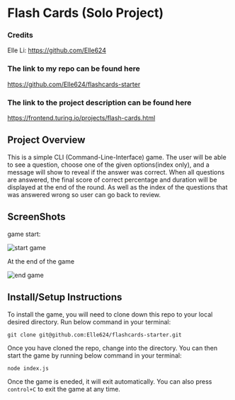 # Flash Cards (Solo Project)

### Credits
Elle Li: https://github.com/Elle624

### The link to my repo can be found here
https://github.com/Elle624/flashcards-starter

### The link to the project description can be found here
https://frontend.turing.io/projects/flash-cards.html

## Project Overview
This is a simple CLI (Command-Line-Interface) game. The user will be able to see a question, choose one of the given options(index only), and a message will show to reveal if the answer was correct. When all questions are answered, the final score of correct percentage and duration will be displayed at the end of the round. As well as the index of the questions that was answered wrong so user can go back to review.

## ScreenShots
game start:

![start game](https://user-images.githubusercontent.com/68085997/95518259-f15f8e00-097f-11eb-936f-3c444628ff8f.gif)

At the end of the game

![end game](https://user-images.githubusercontent.com/68085997/95518263-f290bb00-097f-11eb-8aee-018486d8417e.gif)

## Install/Setup Instructions
To install the game, you will need to clone down this repo to your local desired directory. Run below command in your terminal:
```
git clone git@github.com:Elle624/flashcards-starter.git
```
Once you have cloned the repo, change into the directory. You can then start the game by running below command in your terminal:
```bash
node index.js
```
Once the game is eneded, it will exit automatically. You can also press `control+C` to exit the game at any time.

